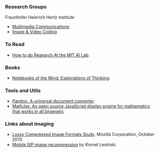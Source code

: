 ### Research Groups

Fraunhofer Heinrich Hertz Institute  
 * [Multimedia Communications](http://www.hhi.fraunhofer.de/en/fields-of-competence/image-processing/research-groups/multimedia-communications.html)
 * [Image & Video Coding](http://www.hhi.fraunhofer.de/en/fields-of-competence/image-processing/research-groups/image-video-coding.html)

### To Read
 * [How to do Research
At the MIT AI Lab](http://people.cs.umass.edu/~emery/misc/how-to.pdf).


### Books
  * [Notebooks of the Mind: Explorations of Thinking](http://www.amazon.com/Notebooks-Mind-Explorations-Vera-John-Steiner/dp/0195108965).


### Tools and Utils
  * [Pandoc: A universal document converter](http://johnmacfarlane.net/pandoc/index.html).
  * [MathJax: An open source JavaScript display engine for mathematics that works in all browsers](http://www.mathjax.org).

### Links about Imaging

* [Lossy Compressed Image Formats Study](http://people.mozilla.org/~josh/lossy_compressed_image_study_october_2013/). Mozilla Corporation, October 2013.
* [Mobile ISP image recompression](http://calendar.perfplanet.com/2013/mobile-isp-image-recompression/) by Kornel Lesiński. 
  

